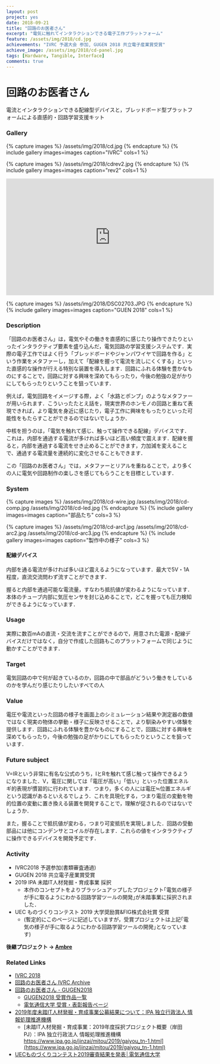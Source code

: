 ```yaml
---
layout: post
project: yes
date: 2018-09-21
title: "回路のお医者さん"
excerpt: "電気に触れてインタラクションできる電子工作プラットフォーム"
feature: /assets/img/2018/cd.jpg
achievements: "IVRC 予選大会 参加, GUGEN 2018 共立電子産業賞受賞"
achieve_image: /assets/img/2018/cd-panel.jpg
tags: [Hardware, Tangible, Interface]
comments: true
---
```


# 回路のお医者さん

電流とインタラクションできる配線型デバイスと，ブレッドボード型プラットフォームによる直感的・回路学習支援キット

### Gallery

  
  {% capture images %}
  /assets/img/2018/cd.jpg
  {% endcapture %}
  {% include gallery images=images caption="IVRC" cols=1 %}

  {% capture images %}
  /assets/img/2018/cdrev2.jpg
  {% endcapture %}
  {% include gallery images=images caption="rev2" cols=1 %}

  <iframe width="560" height="315" src="https://www.youtube.com/embed/fnSSHp3P29M" frameborder="0" allow="accelerometer; autoplay; encrypted-media; gyroscope; picture-in-picture" allowfullscreen></iframe>

  {% capture images %}
  /assets/img/2018/DSC02703.JPG
  {% endcapture %}
  {% include gallery images=images caption="GUEN 2018" cols=1 %}

### Description

「回路のお医者さん」は，電気やその働きを直感的に感じたり操作できたりといったインタラクティブ要素を盛り込んだ，電気回路の学習支援システムです．実際の電子工作ではよく行う「ブレッドボードやジャンパワイヤで回路を作る」という作業をメタファーし，加えて「配線を握って電流を流しにくくする」といった直感的な操作が行える特別な装置を導入します．回路にふれる体験を豊かなものにすることで，回路に対する興味を深めてもらったり，今後の勉強の足がかりにしてもらったりということを狙っています．

例えば，電気回路をイメージする際，よく「水路とポンプ」のようなメタファーが用いられます．こういったたとえ話を，現実世界のホンモノの回路と重ねて表現できれば，より電気を身近に感じたり，電子工作に興味をもったりといった可能性をもたらすことができるのではないでしょうか．

中核を担うのは，「電気を触れて感じ、触って操作できる配線」デバイスです．これは，内部を通過する電流が多ければ多いほど高い頻度で震えます．配線を握ると，内部を通過する電流をせき止めることができます，力加減を変えることで、通過する電流量を連続的に変化させることもできます．

この「回路のお医者さん」では，メタファーとリアルを重ねることで，より多くの人に電気や回路制作の楽しさを感じてもらうことを目標としています．

### System

  {% capture images %}
  /assets/img/2018/cd-wire.jpg
  /assets/img/2018/cd-comp.jpg
  /assets/img/2018/cd-led.jpg
  {% endcapture %}
  {% include gallery images=images caption="部品たち" cols=3 %}

  {% capture images %}
  /assets/img/2018/cd-arc1.jpg
  /assets/img/2018/cd-arc2.jpg
  /assets/img/2018/cd-arc3.jpg
  {% endcapture %}
  {% include gallery images=images caption="製作中の様子" cols=3 %}

#### 配線デバイス

内部を通る電流が多ければ多いほど震えるようになっています．最大で5V・1A程度，直流交流問わず流すことができます．

握ると内部を通過可能な電流量，すなわち抵抗値が変わるようになっています．本体のチューブ内部に気圧センサを封じ込めることで，どこを握っても圧力検知ができるようになっています．

### Usage

実際に数百mAの直流・交流を流すことができるので，用意された電源・配線デバイスだけではなく，自分で作成した回路もこのプラットフォームで同じように動かすことができます．

### Target

電気回路の中で何が起きているのか，回路の中で部品がどういう働きをしているのかを学んだり感じたりしたいすべての人

### Value

電圧や電流といった回路の様子を画面上のシミュレーション結果や測定器の数値ではなく現実の物体の挙動・様子に反映させることで，より馴染みやすい体験を提供します．回路にふれる体験を豊かなものにすることで，回路に対する興味を深めてもらったり，今後の勉強の足がかりにしてもらったりということを狙っています．

### Future subject

V=IRという非常に有名な公式のうち，IとRを触れて感じ触って操作できるようになりました．V，電圧に関しては「電圧が高い」「低い」といった位置エネルギ的表現が慣習的に行われています．つまり，多くの人には電圧≒位置エネルギという認識があるといえるでしょう．これを具現化する，つまり電圧の変動を物的位置の変動に置き換える装置を開発することで，理解が促されるのではないでしょうか．

また，握ることで抵抗値が変わる，つまり可変抵抗を実現しました．回路の受動部品には他にコンデンサとコイルが存在します．これらの値をインタラクティブに操作できるデバイスを開発予定です．

### Activity

* IVRC2018 予選参加(書類審査通過)
* GUGEN 2018 共立電子産業賞受賞
* 2019 IPA 未踏IT人材発掘・育成事業 採択
  * 本作のコンセプトをよりブラッシュアップしたプロジェクト｢電気の様子が手に取るようにわかる回路学習ツールの開発｣が未踏事業に採択されました．
* UEC ものづくりコンテスト 2019 大学奨励賞&FIG株式会社賞 受賞
  * (暫定的にこのページに記述していますが，受賞プロジェクトは上記｢電気の様子が手に取るようにわかる回路学習ツールの開発｣となっています)


**後継プロジェクト -> [Ambre](https://ambreio.net/)**

### Related Links

* [IVRC 2018](http://ivrc.net/2018/)
* [回路のお医者さん IVRC Archive](http://ivrc.net/archive/%E5%9B%9E%E8%B7%AF%E3%81%AE%E3%81%8A%E5%8C%BB%E8%80%85%E3%81%95%E3%82%932018/)
* [回路のお医者さん - GUGEN2018](https://gugen.jp/?p=5328)
  * [GUGEN2018 受賞作品一覧](https://gugen.jp/2018contest-result)
  * [電気通信大学 受賞・表彰報告ページ](https://www.uec.ac.jp/news/prize/2018/20181207_1489.html)
* [2019年度未踏IT人材発掘・育成事業公募結果について：IPA 独立行政法人 情報処理推進機構](https://www.ipa.go.jp/jinzai/mitou/2019/koubokekka_index.html)
  * [未踏IT人材発掘・育成事業：2019年度採択プロジェクト概要（岸田PJ）：IPA 独立行政法人 情報処理推進機構 https://www.ipa.go.jp/jinzai/mitou/2019/gaiyou_tn-1.html](https://www.ipa.go.jp/jinzai/mitou/2019/gaiyou_tn-1.html)
* [UECものづくりコンテスト2019審査結果を発表│電気通信大学](https://www.uec.ac.jp/news/announcement/2019/20190628_1920.html)